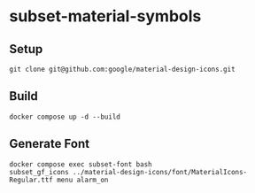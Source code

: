 # subset-material-symbols


## Setup

```
git clone git@github.com:google/material-design-icons.git
```

## Build

```
docker compose up -d --build
```

## Generate Font
```
docker compose exec subset-font bash
subset_gf_icons ../material-design-icons/font/MaterialIcons-Regular.ttf menu alarm_on
```
